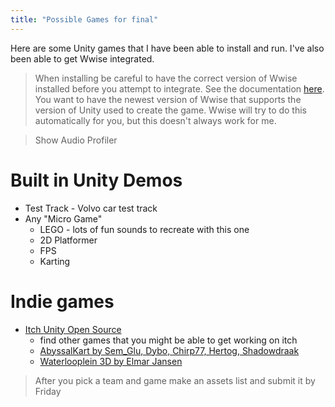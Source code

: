 ```yaml
---
title: "Possible Games for final"
---
```


Here are some Unity games that I have been able to install and run. I've also been able to get Wwise integrated.

> When installing be careful to have the correct version of Wwise installed before you attempt to integrate. See the documentation [here](https://www.audiokinetic.com/en/library/edge/?source=Unity&id=pg_releasenotes.html). You want to have the newest version of Wwise that supports the version of Unity used to create the game. Wwise will try to do this automatically for you, but this doesn't always work for me.

> Show Audio Profiler

# Built in Unity Demos

<!-- - Runner Game - build you own level, implement the Unity Sounds system in Wwise -->

- Test Track - Volvo car test track
- Any "Micro Game"
  - LEGO - lots of fun sounds to recreate with this one
  - 2D Platformer
  - FPS
  - Karting

# Indie games

- [Itch Unity Open Source](https://itch.io/games/tag-3d/tag-open-source/tag-unity)
  - find other games that you might be able to get working on itch
  - [AbyssalKart by Sem_Glu, Dybo, Chirp77, Hertog, Shadowdraak](https://sem-glu.itch.io/abyssal)
  - [Waterlooplein 3D by Elmar Jansen](https://elmarjansen.itch.io/waterlooplein-3d)

> After you pick a team and game make an assets list and submit it by Friday
